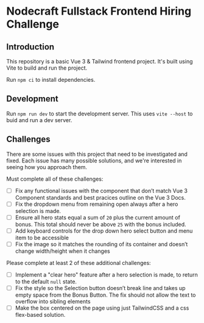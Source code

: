# Nodecraft Fullstack Frontend Hiring Challenge

## Introduction

This repository is a basic Vue 3 & Tailwind frontend project. It's built using Vite to build and run the project.

Run `npm ci` to install dependencies.

## Development

Run `npm run dev` to start the development server. This uses `vite --host` to buid and run a dev server.

## Challenges

There are some issues with this project that need to be investigated and fixed. Each issue has many possible solutions, and we're interested in seeing how you approach them.

Must complete all of these challenges:

- [ ] Fix any functional issues with the component that don’t match Vue 3 Component standards and best pracices outline on the Vue 3 Docs.
- [ ] Fix the dropdown menu from remaining open always after a hero selection is made.
- [ ] Ensure all hero stats equal a sum of `20` plus the current amount of bonus. This total should never be above `25` with the bonus included.
- [ ] Add keyboard controls for the drop down hero select button and menu item to be accessible
- [ ] Fix the image so it matches the rounding of its container and doesn’t change width/height when it changes

Please complete at least 2 of these additional challenges:

- [ ] Implement a "clear hero" feature after a hero selection is made, to return to the default `null` state.
- [ ] Fix the style so the Selection button doesn’t break line and takes up empty space from the Bonus Button. The fix should not allow the text to overflow into sibling elements
- [ ] Make the box centered on the page using just TailwindCSS and a css flex-based solution.
